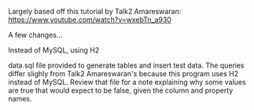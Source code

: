 Largely based off this tutorial by Talk2 Amareswaran: https://www.youtube.com/watch?v=wxebTn_a930

A few changes...

Instead of MySQL, using H2

data.sql file provided to generate tables and insert test data. The queries differ slighly from Talk2 Amareswaran's because this program uses H2 instead of MySQL. Review that file for a note explaining why some values are true that would expect to be false, given the column and property names.

